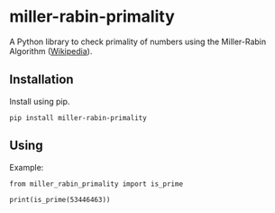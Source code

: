 # miller-rabin-primality

A Python library to check primality of numbers using the Miller-Rabin Algorithm ([Wikipedia](https://en.wikipedia.org/wiki/Miller%E2%80%93Rabin_primality_test)).

## Installation

Install using pip.

`pip install miller-rabin-primality`

## Using

Example:
```python3
from miller_rabin_primality import is_prime

print(is_prime(53446463))
```
